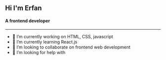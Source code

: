 ## Hi I'm Erfan 

#### A frontend developer
<hr>

- 🔭 I’m currently working on HTML, CSS, javascript
- 🌱 I’m currently learning React.js
- 👯 I’m looking to collaborate on frontend web development
- 🤔 I’m looking for help with 
<!--
**erfan74sh/erfan74sh** is a ✨ _special_ ✨ repository because its `README.md` (this file) appears on your GitHub profile.

Here are some ideas to get you started:

- 🔭 I’m currently working on ...
- 🌱 I’m currently learning ...
- 👯 I’m looking to collaborate on ...
- 🤔 I’m looking for help with ...
- 💬 Ask me about ...
- 📫 How to reach me: ...
- 😄 Pronouns: ...
- ⚡ Fun fact: ...
-->
